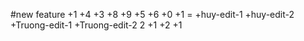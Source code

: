 #new feature +1 +4 +3 +8 +9 +5 +6 +0 +1 = +huy-edit-1 +huy-edit-2 +Truong-edit-1 +Truong-edit-2 2 +1 +2 +1